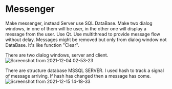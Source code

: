 # Messenger
Make messenger, instead Server use SQL DataBase. Make two dialog windows, in one of them will be user, in the other one will display a message from the user.
Use Qt.
Use multithread to provide message flow without delay.
Messages might be removed but only from dialog window not DataBase. It's like function "Clear".

There are two dialog windows, server and client.
![Screenshot from 2021-12-04 02-53-23](https://user-images.githubusercontent.com/34602478/144687290-2d985f04-785b-4803-92a5-38abbab36c22.png)

There are structure database MSSQL SERVER. I used hash to track a signal of message arriving. If hash has changed then a message has come.
![Screenshot from 2021-12-15 14-18-33](https://user-images.githubusercontent.com/34602478/146177322-b7988d24-c60b-48ad-8fa3-b2ac6cf2f54a.png)
